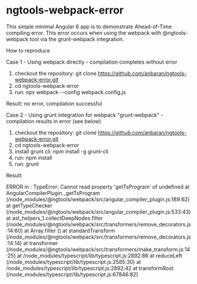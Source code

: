 # ngtools-webpack-error

This simple minimal Angular 6 app is to demonstrate Ahead-of-Time compiling error. This error occurs when using the webpack with @ngtools-webpack tool via the grunt-webpack integration.

How to reproduce

Case 1 - Using webpack directly - compilation completes without error

1) checkout the repository: git clone https://github.com/anbaran/ngtools-webpack-error.git
2) cd ngtools-webpack-error
3) run: npx webpack --config webpack.config.js

Result: no error, compilation successful

Case 2 - Using grunt integration for webpack "grunt-webpack" - compilation results in error (see below)

1) checkout the repository: git clone https://github.com/anbaran/ngtools-webpack-error.git
2) cd ngtools-webpack-error
3) install grunt cli: npm install -g grunt-cli
4) run: npm install
5) run: grunt

Result: 

ERROR in : TypeError: Cannot read property 'getTsProgram' of undefined
    at AngularCompilerPlugin._getTsProgram (<project-location>/node_modules/@ngtools/webpack/src/angular_compiler_plugin.js:189:62)
    at getTypeChecker (<project-location>/node_modules/@ngtools/webpack/src/angular_compiler_plugin.js:533:43)
    at ast_helpers_1.collectDeepNodes.filter (<project-location>/node_modules/@ngtools/webpack/src/transformers/remove_decorators.js:14:60)
    at Array.filter (<anonymous>)
    at standardTransform (<project-location>/node_modules/@ngtools/webpack/src/transformers/remove_decorators.js:14:14)
    at transformer (<project-location>/node_modules/@ngtools/webpack/src/transformers/make_transform.js:14:25)
    at <project-location>/node_modules/typescript/lib/typescript.js:2892:86
    at reduceLeft (<project-location>/node_modules/typescript/lib/typescript.js:2585:30)
    at <project-location>/node_modules/typescript/lib/typescript.js:2892:42
    at transformRoot (<project-location>/node_modules/typescript/lib/typescript.js:67846:82)
